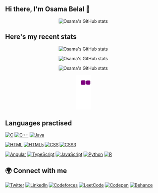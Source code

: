 
## Hi there, I'm Osama Belal 👋

<p align="center">
  <img src="https://capsule-render.vercel.app/api?type=waving&color=gradient&height=200&section=header&text=Osama%20Belal&fontSize=60&animation=fadeIn" alt="Osama's GitHub stats" />
</p>

## Here's my recent stats
<p align="center">
  <img src="https://github-readme-stats.vercel.app/api?username=osama-belal&include_all_commits=true&hide=prs&show_icons=true&bg_color=30,eeaeca,94bbe9&icon_color=9F609C&title_color=9F609C&text_color=333" alt="Osama's GitHub stats" />
</p>

<p align="center">
  <img src="https://github-readme-stats.vercel.app/api/top-langs/?username=osama-belal&layout=compact&bg_color=30,eeaeca,94bbe9&icon_color=9F609C&title_color=9F609C&text_color=333&card_width=445px" alt="Osama's GitHub stats" />
</p>

<!-- <p align="center">
  <img src="https://github-readme-stats.vercel.app/api?username=osama-belal&include_all_commits=true&hide=prs&show_icons=true&bg_color=30,eeaeca,94bbe9&icon_color=9F609C&title_color=9F609C&text_color=333&theme=dark#gh-dark-mode-only" alt="Osama's GitHub stats" />
</p> -->
<!-- 
![stats](https://github-readme-stats.vercel.app/api?username=osama-belal&include_all_commits=true&hide=prs&show_icons=true&bg_color=30,3cb8cc,012045&icon_color=FFAB5E&title_color=E4C144&text_color=ffffff&ring_color=CCEABB&theme=default#gh-light-mode-only)
 -->

<p align="center">
  <img src="https://profile-counter.glitch.me/osama-belal/count.svg" alt="Osama's GitHub stats" />
</p>

<p align="center">
  <img src="https://github.com/osama-belal/osama-belal/blob/output/github-contribution-grid-snake.gif" alt="Osama's GitHub stats" />
</p>


## Languages practised
[![C](https://img.shields.io/badge/C-A8B9CC?style=for-the-badge&logo=c&logoColor=white)](https://en.wikipedia.org/wiki/C_(programming_language))
[![C++](https://img.shields.io/badge/C++-00599C?style=for-the-badge&logo=c%2B%2B&logoColor=white)](https://en.wikipedia.org/wiki/C%2B%2B)
[![Java](https://img.shields.io/badge/Java-007396?style=for-the-badge&logo=java&logoColor=white)](https://en.wikipedia.org/wiki/Java_(programming_language))

[![HTML](https://img.shields.io/badge/HTML-E34F26?style=for-the-badge&logo=html5&logoColor=white)](https://en.wikipedia.org/wiki/HTML)
[![HTML5](https://img.shields.io/badge/HTML5-E34F26?style=for-the-badge&logo=html5&logoColor=white)](https://en.wikipedia.org/wiki/HTML5)
[![CSS](https://img.shields.io/badge/CSS-1572B6?style=for-the-badge&logo=css3&logoColor=white)](https://en.wikipedia.org/wiki/CSS)
[![CSS3](https://img.shields.io/badge/CSS3-1572B6?style=for-the-badge&logo=css3&logoColor=white)](https://en.wikipedia.org/wiki/CSS3)

[![Angular](https://img.shields.io/badge/Angular-DD0031?style=for-the-badge&logo=angular&logoColor=white)](https://angular.io/)
[![TypeScript](https://img.shields.io/badge/TypeScript-007ACC?style=for-the-badge&logo=typescript&logoColor=white)](https://www.typescriptlang.org/)
[![JavaScript](https://img.shields.io/badge/JavaScript-F7DF1E?style=for-the-badge&logo=javascript&logoColor=black)](https://en.wikipedia.org/wiki/JavaScript)
[![Python](https://img.shields.io/badge/Python-3776AB?style=for-the-badge&logo=python&logoColor=white)](https://en.wikipedia.org/wiki/Python_(programming_language))
[![R](https://img.shields.io/badge/R-276DC3?style=for-the-badge&logo=r&logoColor=white)](https://en.wikipedia.org/wiki/R_(programming_language))

## 🌍 Connect with me

[![Twitter](https://img.shields.io/badge/Twitter-%231DA1F2?style=for-the-badge&logo=Twitter&logoColor=white)](https://twitter.com/osama-belal)
[![LinkedIn](https://img.shields.io/badge/LinkedIn-%230077B5?style=for-the-badge&logo=LinkedIn&logoColor=white)](https://www.linkedin.com/in/osama-belal/)
[![Codeforces](https://img.shields.io/badge/Codeforces-FF8C00?style=for-the-badge&logo=Codeforces&logoColor=white)](https://codeforces.com/profile/osamaBelal)
[![LeetCode](https://img.shields.io/badge/LeetCode-%23F89F1B?style=for-the-badge&logo=LeetCode&logoColor=white)](https://leetcode.com/obelal/)
[![Codepen](https://img.shields.io/badge/Codepen-%23222?style=for-the-badge&logo=Codepen&logoColor=white)](https://codepen.io/osama-belal)
[![Behance](https://img.shields.io/badge/Behance-%230056FF?style=for-the-badge&logo=Behance&logoColor=white)](https://www.behance.net/osama_belal)



